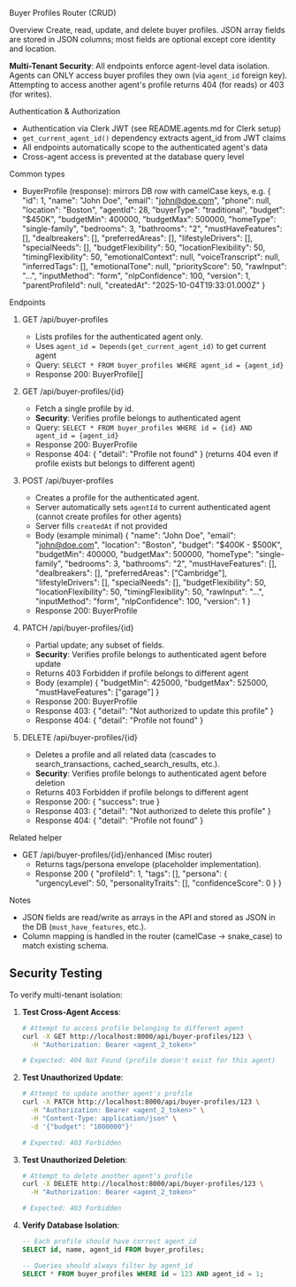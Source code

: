 Buyer Profiles Router (CRUD)

Overview
Create, read, update, and delete buyer profiles. JSON array fields are stored in JSON columns; most fields are optional except core identity and location.

**Multi-Tenant Security**: All endpoints enforce agent-level data isolation. Agents can ONLY access buyer profiles they own (via `agent_id` foreign key). Attempting to access another agent's profile returns 404 (for reads) or 403 (for writes).

Authentication & Authorization
- Authentication via Clerk JWT (see README.agents.md for Clerk setup)
- `get_current_agent_id()` dependency extracts agent_id from JWT claims
- All endpoints automatically scope to the authenticated agent's data
- Cross-agent access is prevented at the database query level

Common types
- BuyerProfile (response): mirrors DB row with camelCase keys, e.g.
  {
    "id": 1,
    "name": "John Doe",
    "email": "john@doe.com",
    "phone": null,
    "location": "Boston",
    "agentId": 28,
    "buyerType": "traditional",
    "budget": "$450K",
    "budgetMin": 400000,
    "budgetMax": 500000,
    "homeType": "single-family",
    "bedrooms": 3,
    "bathrooms": "2",
    "mustHaveFeatures": [], "dealbreakers": [], "preferredAreas": [], "lifestyleDrivers": [], "specialNeeds": [],
    "budgetFlexibility": 50, "locationFlexibility": 50, "timingFlexibility": 50,
    "emotionalContext": null, "voiceTranscript": null, "inferredTags": [], "emotionalTone": null,
    "priorityScore": 50, "rawInput": "...", "inputMethod": "form", "nlpConfidence": 100,
    "version": 1, "parentProfileId": null,
    "createdAt": "2025-10-04T19:33:01.000Z"
  }

Endpoints
1) GET /api/buyer-profiles
   - Lists profiles for the authenticated agent only.
   - Uses `agent_id = Depends(get_current_agent_id)` to get current agent
   - Query: `SELECT * FROM buyer_profiles WHERE agent_id = {agent_id}`
   - Response 200: BuyerProfile[]

2) GET /api/buyer-profiles/{id}
   - Fetch a single profile by id.
   - **Security**: Verifies profile belongs to authenticated agent
   - Query: `SELECT * FROM buyer_profiles WHERE id = {id} AND agent_id = {agent_id}`
   - Response 200: BuyerProfile
   - Response 404: { "detail": "Profile not found" } (returns 404 even if profile exists but belongs to different agent)

3) POST /api/buyer-profiles
   - Creates a profile for the authenticated agent.
   - Server automatically sets `agentId` to current authenticated agent (cannot create profiles for other agents)
   - Server fills `createdAt` if not provided
   - Body (example minimal)
     {
       "name": "John Doe",
       "email": "john@doe.com",
       "location": "Boston",
       "budget": "$400K - $500K",
       "budgetMin": 400000,
       "budgetMax": 500000,
       "homeType": "single-family",
       "bedrooms": 3,
       "bathrooms": "2",
       "mustHaveFeatures": [], "dealbreakers": [], "preferredAreas": ["Cambridge"],
       "lifestyleDrivers": [], "specialNeeds": [],
       "budgetFlexibility": 50, "locationFlexibility": 50, "timingFlexibility": 50,
       "rawInput": "...", "inputMethod": "form", "nlpConfidence": 100, "version": 1
     }
   - Response 200: BuyerProfile

4) PATCH /api/buyer-profiles/{id}
   - Partial update; any subset of fields.
   - **Security**: Verifies profile belongs to authenticated agent before update
   - Returns 403 Forbidden if profile belongs to different agent
   - Body (example)
     { "budgetMin": 425000, "budgetMax": 525000, "mustHaveFeatures": ["garage"] }
   - Response 200: BuyerProfile
   - Response 403: { "detail": "Not authorized to update this profile" }
   - Response 404: { "detail": "Profile not found" }

5) DELETE /api/buyer-profiles/{id}
   - Deletes a profile and all related data (cascades to search_transactions, cached_search_results, etc.).
   - **Security**: Verifies profile belongs to authenticated agent before deletion
   - Returns 403 Forbidden if profile belongs to different agent
   - Response 200: { "success": true }
   - Response 403: { "detail": "Not authorized to delete this profile" }
   - Response 404: { "detail": "Profile not found" }

Related helper
- GET /api/buyer-profiles/{id}/enhanced (Misc router)
  - Returns tags/persona envelope (placeholder implementation).
  - Response 200
    { "profileId": 1, "tags": [], "persona": { "urgencyLevel": 50, "personalityTraits": [], "confidenceScore": 0 } }

Notes
- JSON fields are read/write as arrays in the API and stored as JSON in the DB (`must_have_features`, etc.).
- Column mapping is handled in the router (camelCase → snake_case) to match existing schema.

## Security Testing

To verify multi-tenant isolation:

1. **Test Cross-Agent Access**:
   ```bash
   # Attempt to access profile belonging to different agent
   curl -X GET http://localhost:8000/api/buyer-profiles/123 \
     -H "Authorization: Bearer <agent_2_token>"
   
   # Expected: 404 Not Found (profile doesn't exist for this agent)
   ```

2. **Test Unauthorized Update**:
   ```bash
   # Attempt to update another agent's profile
   curl -X PATCH http://localhost:8000/api/buyer-profiles/123 \
     -H "Authorization: Bearer <agent_2_token>" \
     -H "Content-Type: application/json" \
     -d '{"budget": "1000000"}'
   
   # Expected: 403 Forbidden
   ```

3. **Test Unauthorized Deletion**:
   ```bash
   # Attempt to delete another agent's profile
   curl -X DELETE http://localhost:8000/api/buyer-profiles/123 \
     -H "Authorization: Bearer <agent_2_token>"
   
   # Expected: 403 Forbidden
   ```

4. **Verify Database Isolation**:
   ```sql
   -- Each profile should have correct agent_id
   SELECT id, name, agent_id FROM buyer_profiles;
   
   -- Queries should always filter by agent_id
   SELECT * FROM buyer_profiles WHERE id = 123 AND agent_id = 1;
   ```


